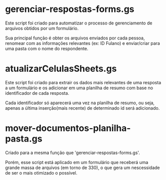 # gerenciar-respostas-forms.gs

Este script foi criado para automatizar o processo de gerenciamento de arquivos obtidos por um formulário.

Sua principal função é obter os arquivos enviados por cada pessoa, renomear com as informações relevantes (ex: ID Fulano) e enviar/criar para uma pasta com o nome do respondente.

# atualizarCelulasSheets.gs

Este script foi criado para extrair os dados mais relevantes de uma resposta a um formulário e os adicionar em uma planilha de resumo com base no identificador de cada resposta.

Cada identificador só aparecerá uma vez na planilha de resumo, ou seja, apenas a última inserção(mais recente) de determinado id será adicionado.

# mover-documentos-planilha-pasta.gs

Criado para a mesma função que 'gerenciar-respostas-forms.gs'.

Porém, esse script está aplicado em um formulário que receberá uma grande massa de arquivos (em torno de 330), o que gera um nescessidade de ser o mais otimizado o possível. 


